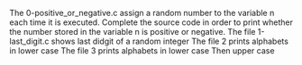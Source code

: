 The 0-positive_or_negative.c assign a random number to the variable n each time it is executed. Complete the source code in order to print whether the number stored in the variable n is positive or negative.
The file 1-last_digit.c shows last didgit of a random integer
The file 2 prints alphabets in lower case
The file 3 prints alphabets in lower case Then upper case
